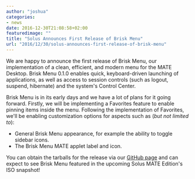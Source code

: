 ```yaml
---
author: "joshua"
categories:
- news
date: 2016-12-30T21:08:58+02:00
featuredimage: ""
title: "Solus Announces First Release of Brisk Menu"
url: "2016/12/30/solus-announces-first-release-of-brisk-menu"
---
```


We are happy to announce the first release of Brisk Menu, our implementation of a clean, efficient, and modern menu for the MATE Desktop. Brisk Menu 0.1.0 enables quick, keyboard-driven 
launching of applications, as well as access to session controls (such as logout, suspend, hibernate) and the system's Control Center.

Brisk Menu is in its early days and we have a lot of plans for it going forward. Firstly, we will be implementing a Favorites feature to enable pinning items inside the menu. Following the implementation 
of Favorites, we'll be enabling customization options for aspects such as (*but not limited to*):

- General Brisk Menu appearance, for example the ability to toggle sidebar icons.
- The Brisk Menu MATE applet label and icon.

You can obtain the tarballs for the release via our [GitHub page](https://github.com/solus-project/brisk-menu/releases/0.1.0) and can expect to see Brisk Menu featured in the upcoming Solus MATE Edition's ISO snapshot!